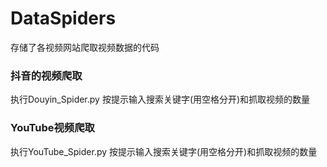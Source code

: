 # DataSpiders
存储了各视频网站爬取视频数据的代码

### 抖音的视频爬取
执行Douyin_Spider.py
按提示输入搜索关键字(用空格分开)和抓取视频的数量

### YouTube视频爬取
执行YouTube_Spider.py
按提示输入搜索关键字(用空格分开)和抓取视频的数量

